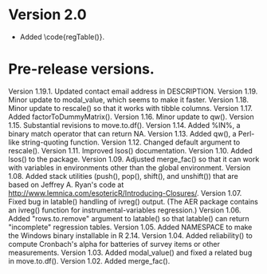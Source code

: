 # Version 2.0
* Added \code{regTable()}.

# Pre-release versions.
Version 1.19.1. Updated contact email address in DESCRIPTION.
Version 1.19.  Minor update to modal_value, which seems to make it faster.
Version 1.18.  Minor update to rescale() so that it works with tibble columns.
Version 1.17.  Added factorToDummyMatrix().
Version 1.16.  Minor update to qw().
Version 1.15.  Substantial revisions to move.to.df().
Version 1.14.  Added %IN%, a binary match operator that can return NA.
Version 1.13.  Added qw(), a Perl-like string-quoting function.
Version 1.12.  Changed default argument to rescale().
Version 1.11.  Improved lsos() documentation.
Version 1.10.  Added lsos() to the package.
Version 1.09.  Adjusted merge_fac() so that it can work with variables in 
               environments other than the global environment. 
Version 1.08.  Added stack utilities (push(), pop(), shift(), and unshift()) 
               that are based on Jeffrey A. Ryan's code at
               http://www.lemnica.com/esotericR/Introducing-Closures/.
Version 1.07.  Fixed bug in latable() handling of ivreg() output.  (The AER
               package contains an ivreg() function for instrumental-variables
               regression.)
Version 1.06.  Added "rows.to.remove" argument to latable() so that 
               latable() can return "incomplete" regression tables.
Version 1.05.  Added NAMESPACE to make the Windows binary installable in R 2.14.
Version 1.04.  Added reliability() to compute Cronbach's alpha for batteries of survey items or other measurements.
Version 1.03.  Added modal_value() and fixed a related bug in move.to.df().
Version 1.02.  Added merge_fac().